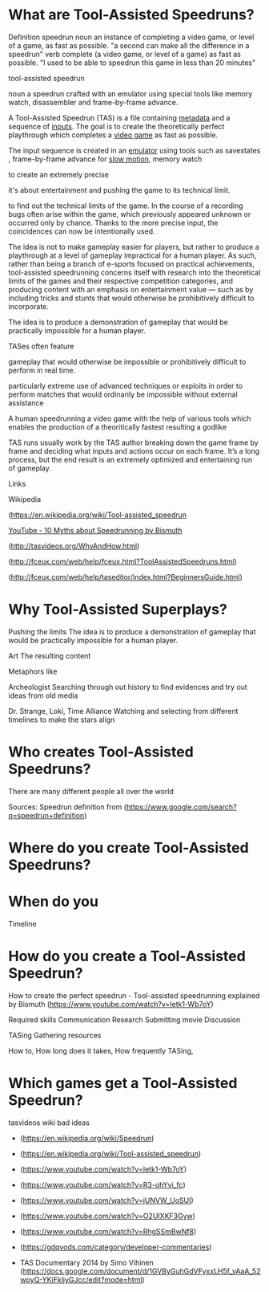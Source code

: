 # What are Tool-Assisted Speedruns?

Definition
speedrun
noun
an instance of completing a video game, or level of a game, as fast as possible.
"a second can make all the difference in a speedrun"
verb
complete (a video game, or level of a game) as fast as possible.
"I used to be able to speedrun this game in less than 20 minutes"

tool-assisted speedrun

noun
a speedrun crafted with an emulator using special tools like memory watch, disassembler and frame-by-frame advance.

A Tool-Assisted Speedrun (TAS) is a file containing [metadata](https://en.wikipedia.org/wiki/Metadata) and a sequence of [inputs](https://en.wikipedia.org/wiki/Input_(computer_science)). The goal is to create the theoretically perfect playthrough which completes a [video game](https://en.wikipedia.org/wiki/Video_game) as fast as possible.

The input sequence is created in an [emulator](https://en.wikipedia.org/wiki/Emulator) using tools such as savestates , frame-by-frame advance for [slow motion](https://en.wikipedia.org/wiki/Slow_motion), memory watch

 to create an extremely precise

it's about entertainment and pushing the game to its technical limit. 

 to find out the technical limits of the game. In the course of a recording bugs often arise within the game, which previously appeared unknown or occurred only by chance. Thanks to the more precise input, the coincidences can now be intentionally used. 

The idea is not to make gameplay easier for players, but rather to produce a playthrough at a level of gameplay impractical for a human player. As such, rather than being a branch of e-sports focused on practical achievements, tool-assisted speedrunning concerns itself with research into the theoretical limits of the games and their respective competition categories, and producing content with an emphasis on entertainment value — such as by including tricks and stunts that would otherwise be prohibitively difficult to incorporate.

The idea is to produce a demonstration of gameplay that would be practically impossible for a human player. 

TASes often feature

gameplay that would otherwise be impossible or prohibitively difficult to perform in real time.

particularly extreme use of advanced techniques or exploits in order to perform matches that would ordinarily be impossible without external assistance

A human speedrunning a video game with the help of various tools which enables the production of a theoritically fastest resulting a godlike 

TAS runs usually work by the TAS author breaking down the game frame by frame and deciding what inputs and actions occur on each frame. It’s a long process, but the end result is an extremely optimized and entertaining run of gameplay.


Links

Wikipedia					

(https://en.wikipedia.org/wiki/Tool-assisted_speedrun

[YouTube - 10 Myths about Speedrunning by Bismuth](https://www.youtube.com/watch?v=wc2UJtzy8Lk)

(http://tasvideos.org/WhyAndHow.html)

(http://fceux.com/web/help/fceux.html?ToolAssistedSpeedruns.html)

(http://fceux.com/web/help/taseditor/index.html?BeginnersGuide.html)




# Why Tool-Assisted Superplays?

Pushing the limits
The idea is to produce a demonstration of gameplay that would be practically impossible for a human player.

Art
The resulting content

Metaphors like

Archeologist
Searching through out history to find evidences and try out ideas from old media

Dr. Strange, Loki, Time Alliance
Watching and selecting from different timelines to make the stars align





# Who creates Tool-Assisted Speedruns?


There are many different people all over the world 


Sources:
Speedrun definition from (https://www.google.com/search?q=speedrun+definition)


# Where do you create Tool-Assisted Speedruns?


# When do you

Timeline

# How do you create a Tool-Assisted Speedrun?

How to create the perfect speedrun - Tool-assisted speedrunning explained by Bismuth
(https://www.youtube.com/watch?v=Ietk1-Wb7oY)


Required skills
Communication
Research
Submitting movie
Discussion

TASing
Gathering resources

How to, How long does it takes, How frequently TASing, 



# Which games get a Tool-Assisted Speedrun?

tasvideos wiki bad ideas

- (https://en.wikipedia.org/wiki/Speedrun)
- (https://en.wikipedia.org/wiki/Tool-assisted_speedrun)

- (https://www.youtube.com/watch?v=Ietk1-Wb7oY)
- (https://www.youtube.com/watch?v=R3-ohYvi_fc)
- (https://www.youtube.com/watch?v=jUNVW_UoSUI)
- (https://www.youtube.com/watch?v=O2UIXKF3Gyw)

- (https://www.youtube.com/watch?v=RhgSSmBwNf8)

- (https://gdqvods.com/category/developer-commentaries)

- TAS Documentary 2014 by Simo Vihinen (https://docs.google.com/document/d/1GVByGuhGdVFyxxLH5f_vAaA_52wpyQ-YKiFkljyGJcc/edit?mode=html)